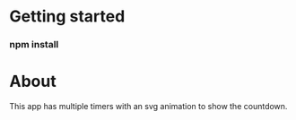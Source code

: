 # Getting started

### npm install

# About

This app has multiple timers with an svg animation to show the countdown.
